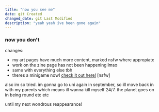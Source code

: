 ```yaml
---
title: "now you see me"
date: git Created
changed_date: git Last Modified
description: "yeah yeah ive been gone again"
---
```


### now you don't
changes:
- my art pages have much more content, marked nsfw where appropiate
- work on the zine page has not been happening lmao
- same with everything else tbh 
- theres a minigame now! [check it out here!](/minigames/) [nsfw]

also im so tried. im gonna go to uni again in september, so ill move back in with my parents which means ill wanna kill myself 24/7. the planet goes on in being round etc etc

until my next wondrous reappearance!